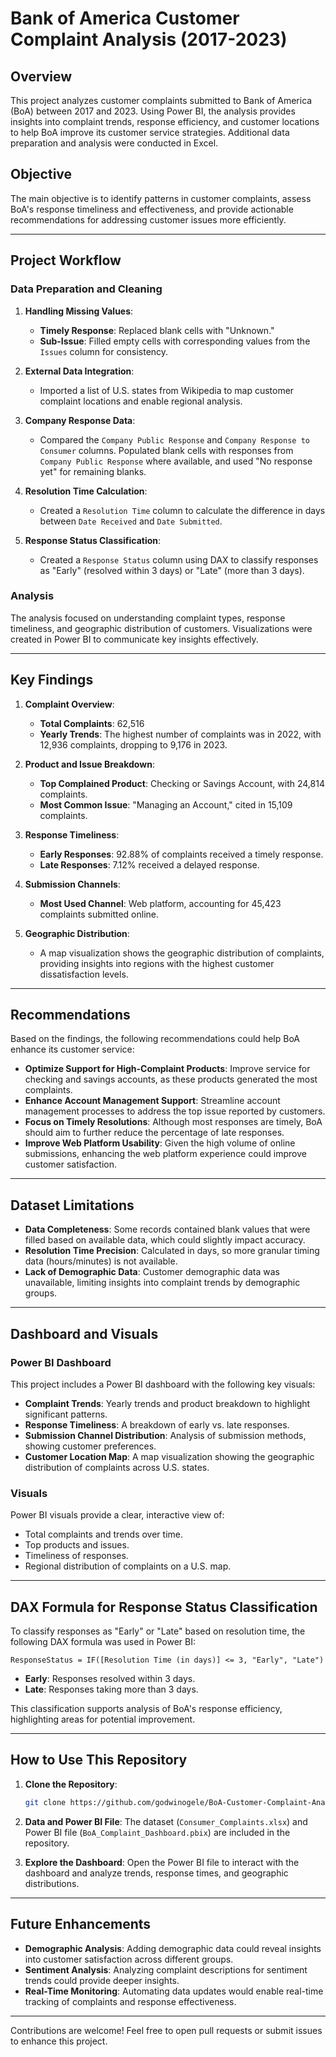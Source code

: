 # Bank of America Customer Complaint Analysis (2017-2023)

## Overview
This project analyzes customer complaints submitted to Bank of America (BoA) between 2017 and 2023. Using Power BI, the analysis provides insights into complaint trends, response efficiency, and customer locations to help BoA improve its customer service strategies. Additional data preparation and analysis were conducted in Excel.

## Objective
The main objective is to identify patterns in customer complaints, assess BoA's response timeliness and effectiveness, and provide actionable recommendations for addressing customer issues more efficiently.

---

## Project Workflow

### Data Preparation and Cleaning
1. **Handling Missing Values**:
   - **Timely Response**: Replaced blank cells with "Unknown."
   - **Sub-Issue**: Filled empty cells with corresponding values from the `Issues` column for consistency.

2. **External Data Integration**:
   - Imported a list of U.S. states from Wikipedia to map customer complaint locations and enable regional analysis.

3. **Company Response Data**:
   - Compared the `Company Public Response` and `Company Response to Consumer` columns. Populated blank cells with responses from `Company Public Response` where available, and used "No response yet" for remaining blanks.

4. **Resolution Time Calculation**:
   - Created a `Resolution Time` column to calculate the difference in days between `Date Received` and `Date Submitted`.

5. **Response Status Classification**:
   - Created a `Response Status` column using DAX to classify responses as "Early" (resolved within 3 days) or "Late" (more than 3 days).

### Analysis
The analysis focused on understanding complaint types, response timeliness, and geographic distribution of customers. Visualizations were created in Power BI to communicate key insights effectively.

---

## Key Findings

1. **Complaint Overview**:
   - **Total Complaints**: 62,516
   - **Yearly Trends**: The highest number of complaints was in 2022, with 12,936 complaints, dropping to 9,176 in 2023.

2. **Product and Issue Breakdown**:
   - **Top Complained Product**: Checking or Savings Account, with 24,814 complaints.
   - **Most Common Issue**: "Managing an Account," cited in 15,109 complaints.

3. **Response Timeliness**:
   - **Early Responses**: 92.88% of complaints received a timely response.
   - **Late Responses**: 7.12% received a delayed response.

4. **Submission Channels**:
   - **Most Used Channel**: Web platform, accounting for 45,423 complaints submitted online.

5. **Geographic Distribution**:
   - A map visualization shows the geographic distribution of complaints, providing insights into regions with the highest customer dissatisfaction levels.

---

## Recommendations

Based on the findings, the following recommendations could help BoA enhance its customer service:
- **Optimize Support for High-Complaint Products**: Improve service for checking and savings accounts, as these products generated the most complaints.
- **Enhance Account Management Support**: Streamline account management processes to address the top issue reported by customers.
- **Focus on Timely Resolutions**: Although most responses are timely, BoA should aim to further reduce the percentage of late responses.
- **Improve Web Platform Usability**: Given the high volume of online submissions, enhancing the web platform experience could improve customer satisfaction.

---

## Dataset Limitations

- **Data Completeness**: Some records contained blank values that were filled based on available data, which could slightly impact accuracy.
- **Resolution Time Precision**: Calculated in days, so more granular timing data (hours/minutes) is not available.
- **Lack of Demographic Data**: Customer demographic data was unavailable, limiting insights into complaint trends by demographic groups.

---

## Dashboard and Visuals

### Power BI Dashboard
This project includes a Power BI dashboard with the following key visuals:
- **Complaint Trends**: Yearly trends and product breakdown to highlight significant patterns.
- **Response Timeliness**: A breakdown of early vs. late responses.
- **Submission Channel Distribution**: Analysis of submission methods, showing customer preferences.
- **Customer Location Map**: A map visualization showing the geographic distribution of complaints across U.S. states.

### Visuals
Power BI visuals provide a clear, interactive view of:
- Total complaints and trends over time.
- Top products and issues.
- Timeliness of responses.
- Regional distribution of complaints on a U.S. map.

---

## DAX Formula for Response Status Classification

To classify responses as "Early" or "Late" based on resolution time, the following DAX formula was used in Power BI:

```DAX
ResponseStatus = IF([Resolution Time (in days)] <= 3, "Early", "Late")
```

- **Early**: Responses resolved within 3 days.
- **Late**: Responses taking more than 3 days.

This classification supports analysis of BoA's response efficiency, highlighting areas for potential improvement.

---

## How to Use This Repository

1. **Clone the Repository**:
   ```bash
   git clone https://github.com/godwinogele/BoA-Customer-Complaint-Analysis.git
   ```
   
2. **Data and Power BI File**: The dataset (`Consumer_Complaints.xlsx`) and Power BI file (`BoA_Complaint_Dashboard.pbix`) are included in the repository.

3. **Explore the Dashboard**: Open the Power BI file to interact with the dashboard and analyze trends, response times, and geographic distributions.

---

## Future Enhancements

- **Demographic Analysis**: Adding demographic data could reveal insights into customer satisfaction across different groups.
- **Sentiment Analysis**: Analyzing complaint descriptions for sentiment trends could provide deeper insights.
- **Real-Time Monitoring**: Automating data updates would enable real-time tracking of complaints and response effectiveness.

---


Contributions are welcome! Feel free to open pull requests or submit issues to enhance this project.
